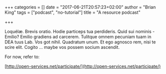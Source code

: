 +++
categories = []
date = "2017-06-21T20:57:23+02:00"
author = "Brian King"
tags = ["podcast",  "no-tutorial"]
title = "A resource podcast"

+++

Loquélæ. Brevis oratio. Hodie particeps tua perdideris. Quid sui nominis - Emilio? Emilio gradiens ad carcerem. Tulitque omnem pecuniam tuam in DEA tuus Lab. Vos got nihil. Quadratum unum. Et ego agnosco rem, nisi te scire elit. Cogito ... maybe vos possem socium ascendit. 

For now, refer to:

[http://open-services.net/participate/](http://open-services.net/participate/)
